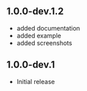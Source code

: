 ## 1.0.0-dev.1.2

- added documentation
- added example
- added screenshots

## 1.0.0-dev.1

- Initial release

